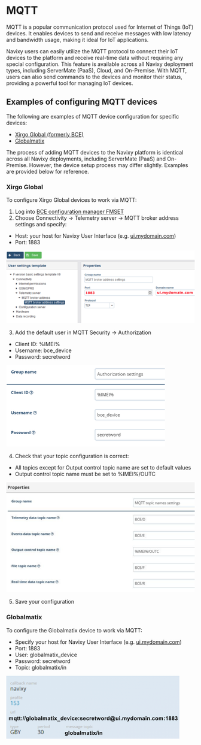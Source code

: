 # MQTT

MQTT is a popular communication protocol used for Internet of Things (IoT) devices. It enables devices to send and receive messages with low latency and bandwidth usage, making it ideal for IoT applications.

Navixy users can easily utilize the MQTT protocol to connect their IoT devices to the platform and receive real-time data without requiring any special configuration. This feature is available across all Navixy deployment types, including ServerMate (PaaS), Cloud, and On-Premise. With MQTT, users can also send commands to the devices and monitor their status, providing a powerful tool for managing IoT devices.

## Examples of configuring MQTT devices

The following are examples of MQTT device configuration for specific devices:

* [Xirgo Global (formerly BCE)](mqtt.md#xirgo-global)
* [Globalmatix](mqtt.md#globalmatix)

The process of adding MQTT devices to the Navixy platform is identical across all Navixy deployments, including ServerMate (PaaS) and On-Premise. However, the device setup process may differ slightly. Examples are provided below for reference.

### Xirgo Global

To configure Xirgo Global devices to work via MQTT:

1. Log into [BCE configuration manager FMSET](https://xdm.xgfleet.eu/login)
2. Choose Connectivity → Telemetry server → MQTT broker address settings and specify:

* Host: your host for Navixy User Interface (e.g. [ui.mydomain.com](http://ui.mydomain.com))
* Port: 1883

![](../../on-premise/on-premise/configuration/attachments/image-20230810-133722.png)

3. Add the default user in MQTT Security -> Authorization

* Client ID: %IMEI%
* Username: bce\_device
* Password: secretword

![](../../on-premise/on-premise/configuration/attachments/image-20230810-133739.png)

4. Check that your topic configuration is correct:

* All topics except for Output control topic name are set to default values
* Output control topic name must be set to %IMEI%/OUTC

![](../../on-premise/on-premise/configuration/attachments/image-20230810-133800.png)

5. Save your configuration

### Globalmatix

To configure the Globalmatix device to work via MQTT:

* Specify your host for Navixy User Interface (e.g. [ui.mydomain.com](http://ui.mydomain.com))
* Port: 1883
* User: globalmatix\_device
* Password: secretword
* Topic: globalmatix/in

![](../../on-premise/on-premise/configuration/attachments/image-20230810-133819.png)
